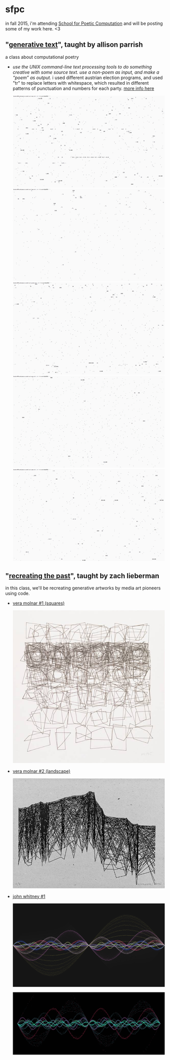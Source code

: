 # sfpc
in fall 2015, i'm attending [School for Poetic Computation](http://sfpc.io) and will be posting some of my work here. &lt;3


## "[generative text](/generative_text)", taught by allison parrish
a class about computational poetry
* _use the UNIX command-line text processing tools to do something creative with some source text. use a non-poem as input, and make a “poem” as output._
  i used different austrian election programs, and used "tr" to replace letters with whitespace, which resulted in different patterns of punctuation and numbers for each party.
  [more info here](http://www.sarahhoworka.com/projects/wahlpoesie)
  
  ![neos](/generative_text/neos.png)
  ![fpoe](/generative_text/fpoe.png)
  ![gruene](/generative_text/gruene.png)
  ![gruene](/generative_text/oevp.png)
  ![gruene](/generative_text/spoe.png)


## "[recreating the past](/recreating_the_past)", taught by zach lieberman
in this class, we'll be recreating generative artworks by media art pioneers using code.
* [vera molnar #1 (squares)](/recreating_the_past/vera_squares/sketch.js)
  
  ![vera molnar's original image](/recreating_the_past/vera_squares/vera_squares.png)

* [vera molnar #2 (landscape)](/recreating_the_past/vera_landscape/sketch.js)

  ![vera molnar's original image](/recreating_the_past/vera_landscape/vera_landscape.jpg)

* [john whitney #1](/recreating_the_past/whitney_sine_fuzzy/sketch.js)

  ![whitney sine image](/recreating_the_past/whitney_sine_fuzzy/whitney.jpg)

  ![whitney sine animated](/recreating_the_past/whitney_sine_fuzzy/whitney.gif)